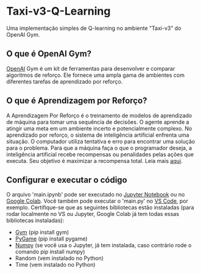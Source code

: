 # Taxi-v3-Q-Learning
Uma implementação simples de Q-learning no ambiente "Taxi-v3" do OpenAI Gym.

## O que é OpenAI Gym?
[OpenAI](https://gym.openai.com/) Gym é um kit de ferramentas para desenvolver e comparar algoritmos de reforço. Ele fornece uma ampla gama de ambientes com diferentes tarefas de aprendizado por reforço.

## O que é Aprendizagem por Reforço?
A Aprendizagem Por Reforço é o treinamento de modelos de aprendizado de máquina para tomar uma sequência de decisões. O agente aprende a atingir uma meta em um ambiente incerto e potencialmente complexo. No aprendizado por reforço, o sistema de inteligência artificial enfrenta uma situação. O computador utiliza tentativa e erro para encontrar uma solução para o problema. Para que a máquina faça o que o programador deseja, a inteligência artificial recebe recompensas ou penalidades pelas ações que executa. Seu objetivo é maximizar a recompensa total. Leia mais [aqui](https://www.deeplearningbook.com.br/o-que-e-aprendizagem-por-reforco/).

## Configurar e executar o código
O arquivo 'main.ipynb' pode ser executado no [Jupyter Notebook](https://jupyter.org/install) ou no [Google Colab](https://colab.research.google.com/). Você também pode executar o 'main.py' no [VS Code](https://code.visualstudio.com/), por exemplo. Certifique-se que as seguintes bibliotecas estão instaladas (para rodar localmente no VS ou Jupyter, Google Colab já tem todas essas bibliotecas instaladas):
- [Gym](https://gym.openai.com/docs/) (pip install gym)
- [PyGame](https://www.pygame.org/news) (pip install pygame)
- [Numpy](https://numpy.org/) (se você usa o Jupyter, já tem instalada, caso contrário rode o comando pip install numpy)
- Random (vem instalado no Python)
- Time (vem instalado no Python)
